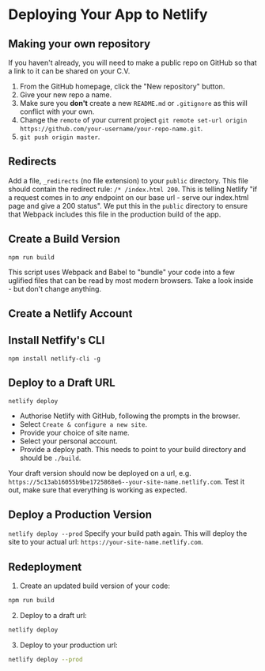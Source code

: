 # Deploying Your App to Netlify

## Making your own repository

If you haven't already, you will need to make a public repo on GitHub so that a link to it can be shared on your C.V.

1. From the GitHub homepage, click the "New repository" button.
2. Give your new repo a name.
3. Make sure you **don't** create a new `README.md` or `.gitignore` as this will conflict with your own.
4. Change the `remote` of your current project `git remote set-url origin https://github.com/your-username/your-repo-name.git`.
5. `git push origin master`.

## Redirects

Add a file, `_redirects` (no file extension) to your `public` directory.
This file should contain the redirect rule: `/* /index.html 200`.
This is telling Netlify "if a request comes in to _any_ endpoint on our base url - serve our index.html page and give a 200 status".
We put this in the `public` directory to ensure that Webpack includes this file in the production build of the app.

## Create a Build Version

`npm run build`

This script uses Webpack and Babel to "bundle" your code into a few uglified files that can be read by most modern browsers.
Take a look inside - but don't change anything.

## Create a Netlify Account

## Install Netfify's CLI

`npm install netlify-cli -g`

## Deploy to a Draft URL

`netlify deploy`

- Authorise Netlify with GitHub, following the prompts in the browser.
- Select `Create & configure a new site`.
- Provide your choice of site name.
- Select your personal account.
- Provide a deploy path. This needs to point to your build directory and should be `./build`.

Your draft version should now be deployed on a url, e.g. `https://5c13ab16055b9be1725868e6--your-site-name.netlify.com`.
Test it out, make sure that everything is working as expected.

## Deploy a Production Version

`netlify deploy --prod`
Specify your build path again.
This will deploy the site to your actual url: `https://your-site-name.netlify.com`.

## Redeployment

1. Create an updated build version of your code:

```bash
npm run build
```

2. Deploy to a draft url:

```bash
netlify deploy
```

3. Deploy to your production url:

```bash
netlify deploy --prod
```
